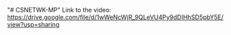 "# CSNETWK-MP" 
Link to the video:
https://drive.google.com/file/d/1wWeNcWjR_9QLeVU4Py9dDIHhSD5pbY5E/view?usp=sharing
